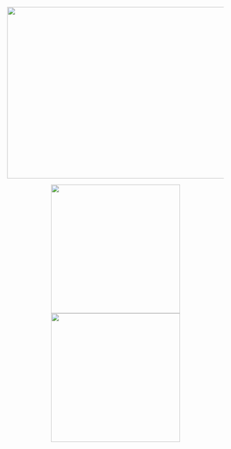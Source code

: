 


<p align="center">
  <kbd>
  <img width="800" height="400" src="https://media3.giphy.com/media/oYQ9HRm5Mo7VXeMNVR/giphy.gif?cid=790b76115023f566701cdf1bc6ab6353d668b31b9142c000&rid=giphy.gif&ct=g">
  </kbd>
    </p>
<p align="center">
<img height="300px" src="https://github-readme-stats.vercel.app/api/top-langs/?username=swiftmg0d&layout=demo&theme=radical" align = "center"/>
<img height="300px" src="https://github-readme-stats.vercel.app/api?username=swiftmg0d&show_icons=true&theme=radical" align = "center"/>
</p>

